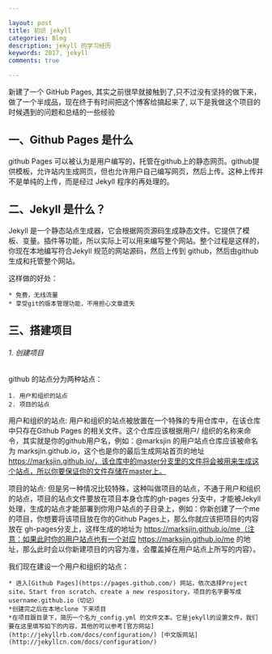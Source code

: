```yaml
---

layout: post
title: 初识 jekyll
categories: Blog
description: jekyll 的学习经历
keywords: 2017, jekyll
comments: true

---
```


新建了一个 GitHub Pages, 其实之前很早就接触到了,只不过没有坚持的做下来，做了一个半成品，现在终于有时间把这个博客给搞起来了,
以下是我做这个项目的时候遇到的问题和总结的一些经验

## 一、Github Pages 是什么


github Pages 可以被认为是用户编写的，托管在github上的静态网页。github提供模板，允许站内生成网页，但也允许用户自己编写网页，然后上传。这种上传并不是单纯的上传，而是经过 Jekyll 程序的再处理的。

## 二、Jekyll 是什么？

Jekyll 是一个静态站点生成器，它会根据网页源码生成静态文件。它提供了模板、变量。插件等功能，所以实际上可以用来编写整个网站。整个过程是这样的，你现在本地编写符合Jekyll 规范的网站源码，然后上传到
github，然后由github生成和托管整个网站。

这样做的好处：
    
    * 免费，无线流量
    * 享受git的版本管理功能，不用担心文章遗失
    
## 三、搭建项目

###### 1. 创建项目

github 的站点分为两种站点：
    
    1. 用户和组织的站点
    2. 项目的站点

用户和组织的站点: 用户和组织的站点被放置在一个特殊的专用仓库中，在该仓库中只存在Github Pages 的相关文件。这个仓库应该根据用户/ 组织的名称来命令，其实就是你的github用户名，例如：@marksjin 的用户站点仓库应该被命名为 marksjin.github.io，这个也是你的最后生成网站首页的地址 https://marksjin.github.io/，该仓库中的master分支里的文件将会被用来生成这个站点，所以你要保证你的文件存储在master上。

项目的站点: 但是另一种情况比较特殊，这种叫做项目的站点，不通于用户和组织的站点，项目的站点文件要放在项目本身仓库的gh-pages 分支中，才能被Jekyll处理，生成的站点才能部署到你用户站点的子目录上，例如：你新创建了一个me的项目，你想要将该项目放在你的Github Pages上，那么你就应该把项目的内容放在 gh-pages分支上，这样生成的地址为 https://marksjin.github.io/me（注意：如果此时你的用户站点也有一个对应 https://marksjin.github.io/me 的地址，那么此时会以你新建项目的内容为准，会覆盖掉在用户站点上所写的内容）。

我们现在建设一个用户和组织的站点：

    * 进入[Github Pages](https://pages.github.com/) 网站，依次选择Project site、Start fron scratch、create a new respository，项目的名字要写成 username.github.io（切记）
    *创建完之后在本地clone 下来项目
    *在项目跟目录下，简历一个名为_config.yml 的文件文本。它是jekyll的设置文件，我们要在这里填写如下的内容，其他的可以参考[官方网站](http://jekyllrb.com/docs/configuration/) [中文版网站](http://jekyllcn.com/docs/configuration/)
